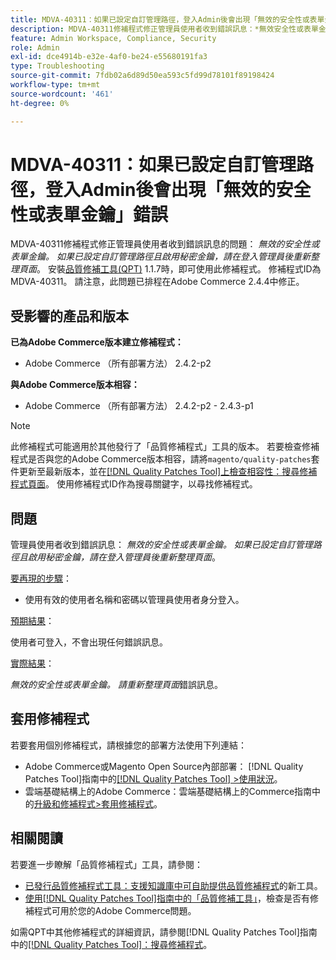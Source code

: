 ```yaml
---
title: MDVA-40311：如果已設定自訂管理路徑，登入Admin後會出現「無效的安全性或表單金鑰」錯誤
description: MDVA-40311修補程式修正管理員使用者收到錯誤訊息：*無效安全性或表單金鑰的問題。 如果已設定自訂管理路徑且啟用秘密金鑰，請在登入管理員後重新整理頁面*。 安裝[Quality Patches Tool (QPT)](https://experienceleague.adobe.com/en/docs/commerce-operations/tools/quality-patches-tool/quality-patches-tool-to-self-serve-quality-patches) 1.1.7時，即可使用此修補程式。 修補程式ID為MDVA-40311。 請注意，此問題已排程在Adobe Commerce 2.4.4中修正。
feature: Admin Workspace, Compliance, Security
role: Admin
exl-id: dce4914b-e32e-4af0-be24-e55680191fa3
type: Troubleshooting
source-git-commit: 7fdb02a6d89d50ea593c5fd99d78101f89198424
workflow-type: tm+mt
source-wordcount: '461'
ht-degree: 0%

---
```


# MDVA-40311：如果已設定自訂管理路徑，登入Admin後會出現「無效的安全性或表單金鑰」錯誤

MDVA-40311修補程式修正管理員使用者收到錯誤訊息的問題： *無效的安全性或表單金鑰。 如果已設定自訂管理路徑且啟用秘密金鑰，請在登入管理員後重新整理頁面*。 安裝[品質修補工具(QPT)](https://experienceleague.adobe.com/en/docs/commerce-operations/tools/quality-patches-tool/quality-patches-tool-to-self-serve-quality-patches) 1.1.7時，即可使用此修補程式。 修補程式ID為MDVA-40311。 請注意，此問題已排程在Adobe Commerce 2.4.4中修正。

## 受影響的產品和版本

**已為Adobe Commerce版本建立修補程式：**

* Adobe Commerce （所有部署方法） 2.4.2-p2

**與Adobe Commerce版本相容：**

* Adobe Commerce （所有部署方法） 2.4.2-p2 - 2.4.3-p1

>[!NOTE]
>
>此修補程式可能適用於其他發行了「品質修補程式」工具的版本。 若要檢查修補程式是否與您的Adobe Commerce版本相容，請將`magento/quality-patches`套件更新至最新版本，並在[[!DNL Quality Patches Tool]上檢查相容性：搜尋修補程式頁面](https://experienceleague.adobe.com/en/docs/commerce-operations/tools/quality-patches-tool/quality-patches-tool-to-self-serve-quality-patches)。 使用修補程式ID作為搜尋關鍵字，以尋找修補程式。

## 問題

管理員使用者收到錯誤訊息： *無效的安全性或表單金鑰。 如果已設定自訂管理路徑且啟用秘密金鑰，請在登入管理員後重新整理頁面*。

<u>要再現的步驟</u>：

* 使用有效的使用者名稱和密碼以管理員使用者身分登入。

<u>預期結果</u>：

使用者可登入，不會出現任何錯誤訊息。

<u>實際結果</u>：

*無效的安全性或表單金鑰。 請重新整理頁面*&#x200B;錯誤訊息。

## 套用修補程式

若要套用個別修補程式，請根據您的部署方法使用下列連結：

* Adobe Commerce或Magento Open Source內部部署： [!DNL Quality Patches Tool]指南中的[[!DNL Quality Patches Tool] >使用狀況](/help/tools/quality-patches-tool/usage.md)。
* 雲端基礎結構上的Adobe Commerce：雲端基礎結構上的Commerce指南中的[升級和修補程式>套用修補程式](https://experienceleague.adobe.com/docs/commerce-cloud-service/user-guide/develop/upgrade/apply-patches.html)。

## 相關閱讀

若要進一步瞭解「品質修補程式」工具，請參閱：

* [已發行品質修補程式工具：支援知識庫中可自助提供品質修補程式](https://experienceleague.adobe.com/en/docs/commerce-operations/tools/quality-patches-tool/quality-patches-tool-to-self-serve-quality-patches)的新工具。
* [使用[!DNL Quality Patches Tool]指南中的「品質修補工具」](/help/tools/quality-patches-tool/patches-available-in-qpt/check-patch-for-magento-issue-with-magento-quality-patches.md)，檢查是否有修補程式可用於您的Adobe Commerce問題。

如需QPT中其他修補程式的詳細資訊，請參閱[!DNL Quality Patches Tool]指南中的[[!DNL Quality Patches Tool]：搜尋修補程式](https://experienceleague.adobe.com/tools/commerce-quality-patches/index.html)。
